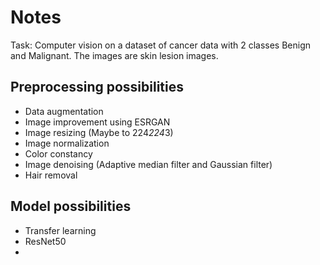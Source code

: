# Notes
Task: Computer vision on a dataset of cancer data with 2 classes Benign and Malignant.
The images are skin lesion images.

## Preprocessing possibilities
- Data augmentation
- Image improvement using ESRGAN
- Image resizing (Maybe to 224*224*3)
- Image normalization
- Color constancy
- Image denoising (Adaptive median filter and Gaussian filter)
- Hair removal

## Model possibilities
- Transfer learning
- ResNet50
- 